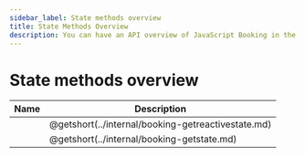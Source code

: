 ```yaml
---
sidebar_label: State methods overview
title: State Methods Overview
description: You can have an API overview of JavaScript Booking in the documentation of the DHTMLX JavaScript Booking library. Browse developer guides and API reference, try out code examples and live demos, and download a free 30-day evaluation version of DHTMLX Booking.
---
```


# State methods overview

| Name                                        | Description                                        |
| ------------------------------------------- | -------------------------------------------------- |
| [](../internal/booking-getreactivestate.md) | @getshort(../internal/booking-getreactivestate.md) |
| [](../internal/booking-getstate.md)         | @getshort(../internal/booking-getstate.md)         |
